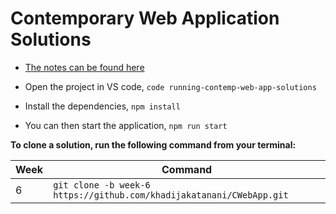 # Contemporary Web Application Solutions

- [The notes can be found here](https://joeappleton18.github.io/web-dev-2021-notes/)

- Open the project in VS code, `code running-contemp-web-app-solutions`
- Install the dependencies, `npm install`
- You can then start the application, `npm run start`

**To clone a solution, run the following command from your terminal:**

| Week | Command                                                                                                |
| ---- | ------------------------------------------------------------------------------------------------------ |
| 6    | `git clone -b week-6 https://github.com/khadijakatanani/CWebApp.git` |

